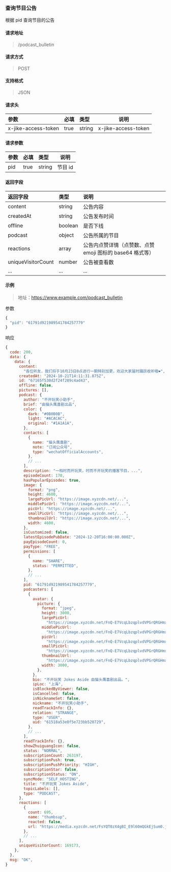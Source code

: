 ### 查询节目公告

根据 pid 查询节目的公告

#### 请求地址

> /podcast_bulletin

#### 请求方式

> POST

#### 支持格式

> JSON

#### 请求头

| 参数                | 必填 | 类型   | 说明                |
| :------------------ | :--- | :----- | ------------------- |
| x-jike-access-token | true | string | x-jike-access-token |

#### 请求参数

| 参数 | 必填 | 类型   | 说明    |
| :--- | :--- | :----- | ------- |
| pid  | true | string | 节目 id |

#### 返回字段

| 返回字段           | 类型    | 说明                                                      |
| :----------------- | :------ | :-------------------------------------------------------- |
| content            | string  | 公告内容                                                  |
| createdAt          | string  | 公告发布时间                                              |
| offline            | boolean | 是否下线                                                  |
| podcast            | object  | 公告所属的节目                                            |
| reactions          | array   | 公告内点赞详情（点赞数、点赞 emoji 图标的 base64 格式等） |
| uniqueVisitorCount | number  | 公告被查看数                                              |
| ...                | ...     | ...                                                       |


#### 示例

> 地址：https://www.example.com/podcast_bulletin

参数

```javascript
{
  "pid": "61791d921989541784257779"
}
```

响应

```javascript
{
  code: 200,
  data: {
    data: {
      content:
        "各位听友，我们将于10月23日0点进行一期特别加更，欢迎大家届时踊跃收听哦❤️",
      createdAt: "2024-10-21T14:11:31.875Z",
      id: "67165f530d2f24f289c4ad43",
      offline: false,
      pictures: [],
      podcast: {
        author: "不开玩笑小助手",
        brief: "由猫头鹰喜剧出品",
        color: {
          dark: "#0B0B0B",
          light: "#ACACAC",
          original: "#1A1A1A",
        },
        contacts: [
          {
            name: "猫头鹰喜剧",
            note: "订阅公众号",
            type: "wechatOfficialAccounts",
          },
          // ...
        ],
        description: "一档时而开玩笑，时而不开玩笑的播客节目，...",
        episodeCount: 170,
        hasPopularEpisodes: true,
        image: {
          format: "png",
          height: 4600,
          largePicUrl: "https://image.xyzcdn.net/...",
          middlePicUrl: "https://image.xyzcdn.net/...",
          picUrl: "https://image.xyzcdn.net/...",
          smallPicUrl: "https://image.xyzcdn.net/...",
          thumbnailUrl: "https://image.xyzcdn.net/...",
          width: 4600,
        },
        isCustomized: false,
        latestEpisodePubDate: "2024-12-20T16:00:00.000Z",
        payEpisodeCount: 0,
        payType: "FREE",
        permissions: [
          {
            name: "SHARE",
            status: "PERMITTED",
          },
          // ...
        ],
        pid: "61791d921989541784257779",
        podcasters: [
          {
            avatar: {
              picture: {
                format: "jpeg",
                height: 3000,
                largePicUrl:
                  "https://image.xyzcdn.net/FnQ-E7VcqLbzqplvdVPGrQRGHmxC.jpg@large",
                middlePicUrl:
                  "https://image.xyzcdn.net/FnQ-E7VcqLbzqplvdVPGrQRGHmxC.jpg@middle",
                picUrl:
                  "https://image.xyzcdn.net/FnQ-E7VcqLbzqplvdVPGrQRGHmxC.jpg",
                smallPicUrl:
                  "https://image.xyzcdn.net/FnQ-E7VcqLbzqplvdVPGrQRGHmxC.jpg@small",
                thumbnailUrl:
                  "https://image.xyzcdn.net/FnQ-E7VcqLbzqplvdVPGrQRGHmxC.jpg@thumbnail",
                width: 3000,
              },
            },
            bio: "不开玩笑 Jokes Aside 由猫头鹰喜剧出品。",
            ipLoc: "上海",
            isBlockedByViewer: false,
            isCancelled: false,
            isNicknameSet: false,
            nickname: "不开玩笑小助手",
            readTrackInfo: {},
            relation: "STRANGE",
            type: "USER",
            uid: "61518a53e0f5e723bb520729",
          },
          // ...
        ],
        readTrackInfo: {},
        showZhuiguangIcon: false,
        status: "NORMAL",
        subscriptionCount: 263197,
        subscriptionPush: true,
        subscriptionPushPriority: "HIGH",
        subscriptionStar: false,
        subscriptionStatus: "ON",
        syncMode: "SELF_HOSTING",
        title: "不开玩笑 Jokes Aside",
        topicLabels: [],
        type: "PODCAST",
      },
      reactions: [
        {
          count: 695,
          name: "thumbsup",
          reacted: false,
          url: "https://media.xyzcdn.net/FsYQT0zX4gBI_E9l60mQGkEjSum0.json",
        },
        // ...
      ],
      uniqueVisitorCount: 169173,
    },
  },
  msg: "OK",
}
```